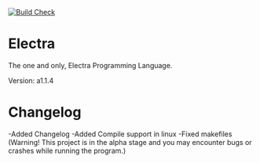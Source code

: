 [![Build Check](https://github.com/rcrpt/Electra/actions/workflows/makefile.yml/badge.svg)](https://github.com/rcrpt/Electra/actions/workflows/makefile.yml)
# Electra
The one and only, Electra Programming Language.

Version: a1.1.4 
# Changelog
   -Added Changelog
   -Added Compile support in linux
   -Fixed makefiles
(Warning! This project is in the alpha stage and you may encounter bugs or crashes while running the program.)
